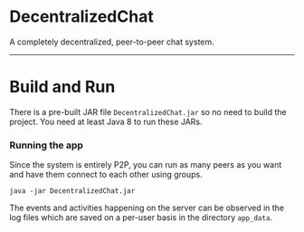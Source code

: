 # DecentralizedChat

A completely decentralized, peer-to-peer chat system.


---

# Build and Run

There is a pre-built JAR file `DecentralizedChat.jar` so no need to build the project.
You need at least Java 8 to run these JARs.

### Running the app

Since the system is entirely P2P, you can run as many peers as you want and have them connect
to each other using groups.

```shell
java -jar DecentralizedChat.jar
```

The events and activities happening on the server can be observed in the log files which are
saved on a per-user basis in the directory `app_data`.

